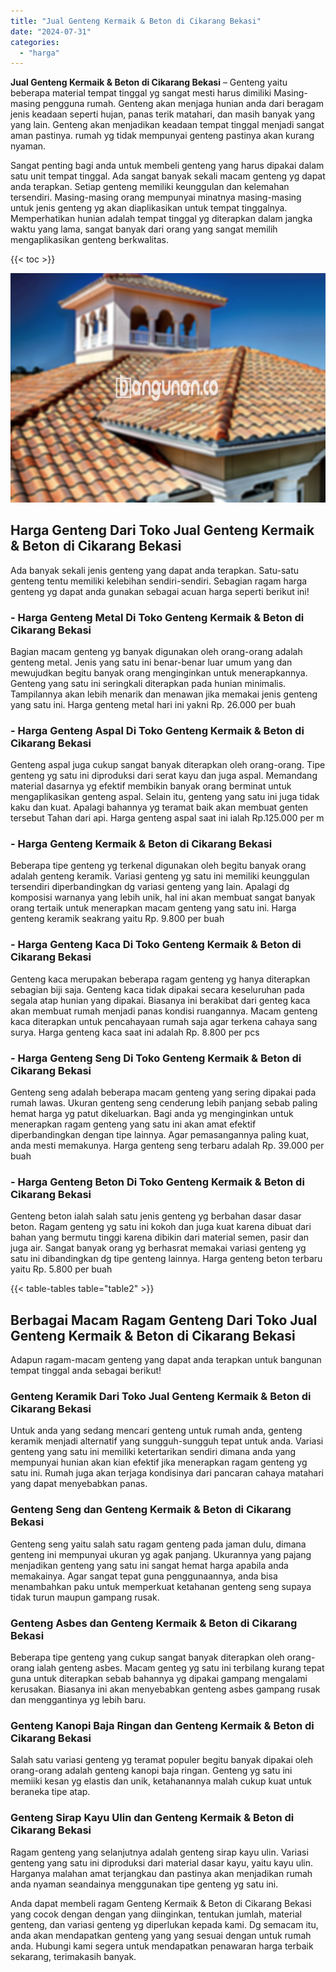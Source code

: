 ```yaml
---
title: "Jual Genteng Kermaik & Beton di Cikarang Bekasi"
date: "2024-07-31"
categories: 
  - "harga"
---
```


**Jual Genteng Kermaik & Beton di Cikarang Bekasi** – Genteng yaitu beberapa material tempat tinggal yg sangat mesti harus dimiliki Masing-masing pengguna rumah. Genteng akan menjaga hunian anda dari beragam jenis keadaan seperti hujan, panas terik matahari, dan masih banyak yang yang lain. Genteng akan menjadikan keadaan tempat tinggal menjadi sangat aman pastinya. rumah yg tidak mempunyai genteng pastinya akan kurang nyaman.

Sangat penting bagi anda untuk membeli genteng yang harus dipakai dalam satu unit tempat tinggal. Ada sangat banyak sekali macam genteng yg dapat anda terapkan. Setiap genteng memiliki keunggulan dan kelemahan tersendiri. Masing-masing orang mempunyai minatnya masing-masing untuk jenis genteng yg akan diaplikasikan untuk tempat tinggalnya. Memperhatikan hunian adalah tempat tinggal yg diterapkan dalam jangka waktu yang lama, sangat banyak dari orang yang sangat memilih mengaplikasikan genteng berkwalitas.

{{< toc >}}

![Jual Genteng Kermaik & Beton di Cikarang Bekasi](/images/genteng-minimalis-murah10.png)

## Harga Genteng Dari Toko Jual Genteng Kermaik & Beton di Cikarang Bekasi

Ada banyak sekali jenis genteng yang dapat anda terapkan. Satu-satu genteng tentu memiliki kelebihan sendiri-sendiri. Sebagian ragam harga genteng yg dapat anda gunakan sebagai acuan harga seperti berikut ini!

### \- Harga Genteng Metal Di Toko Genteng Kermaik & Beton di Cikarang Bekasi

Bagian macam genteng yg banyak digunakan oleh orang-orang adalah genteng metal. Jenis yang satu ini benar-benar luar umum yang dan mewujudkan begitu banyak orang menginginkan untuk menerapkannya. Genteng yang satu ini seringkali diterapkan pada hunian minimalis. Tampilannya akan lebih menarik dan menawan jika memakai jenis genteng yang satu ini. Harga genteng metal hari ini yakni Rp. 26.000 per buah

### \- Harga Genteng Aspal Di Toko Genteng Kermaik & Beton di Cikarang Bekasi

Genteng aspal juga cukup sangat banyak diterapkan oleh orang-orang. Tipe genteng yg satu ini diproduksi dari serat kayu dan juga aspal. Memandang material dasarnya yg efektif membikin banyak orang berminat untuk mengaplikasikan genteng aspal. Selain itu, genteng yang satu ini juga tidak kaku dan kuat. Apalagi bahannya yg teramat baik akan membuat genten tersebut Tahan dari api. Harga genteng aspal saat ini ialah Rp.125.000 per m

### \- Harga Genteng Kermaik & Beton di Cikarang Bekasi

Beberapa tipe genteng yg terkenal digunakan oleh begitu banyak orang adalah genteng keramik. Variasi genteng yg satu ini memiliki keunggulan tersendiri diperbandingkan dg variasi genteng yang lain. Apalagi dg komposisi warnanya yang lebih unik, hal ini akan membuat sangat banyak orang tertaik untuk menerapkan macam genteng yang satu ini. Harga genteng keramik seakrang yaitu Rp. 9.800 per buah

### \- Harga Genteng Kaca Di Toko Genteng Kermaik & Beton di Cikarang Bekasi

Genteng kaca merupakan beberapa ragam genteng yg hanya diterapkan sebagian biji saja. Genteng kaca tidak dipakai secara keseluruhan pada segala atap hunian yang dipakai. Biasanya ini berakibat dari genteg kaca akan membuat rumah menjadi panas kondisi ruangannya. Macam genteng kaca diterapkan untuk pencahayaan rumah saja agar terkena cahaya sang surya. Harga genteng kaca saat ini adalah Rp. 8.800 per pcs

### \- Harga Genteng Seng Di Toko Genteng Kermaik & Beton di Cikarang Bekasi

Genteng seng adalah beberapa macam genteng yang sering dipakai pada rumah lawas. Ukuran genteng seng cenderung lebih panjang sebab paling hemat harga yg patut dikeluarkan. Bagi anda yg menginginkan untuk menerapkan ragam genteng yang satu ini akan amat efektif diperbandingkan dengan tipe lainnya. Agar pemasangannya paling kuat, anda mesti memakunya. Harga genteng seng terbaru adalah Rp. 39.000 per buah

### \- Harga Genteng Beton Di Toko Genteng Kermaik & Beton di Cikarang Bekasi

Genteng beton ialah salah satu jenis genteng yg berbahan dasar dasar beton. Ragam genteng yg satu ini kokoh dan juga kuat karena dibuat dari bahan yang bermutu tinggi karena dibikin dari material semen, pasir dan juga air. Sangat banyak orang yg berhasrat memakai variasi genteng yg satu ini dibandingkan dg tipe genteng lainnya. Harga genteng beton terbaru yaitu Rp. 5.800 per buah

{{< table-tables table="table2" >}}

## Berbagai Macam Ragam Genteng Dari Toko Jual Genteng Kermaik & Beton di Cikarang Bekasi

Adapun ragam-macam genteng yang dapat anda terapkan untuk bangunan tempat tinggal anda sebagai berikut!

### Genteng Keramik Dari Toko Jual Genteng Kermaik & Beton di Cikarang Bekasi

Untuk anda yang sedang mencari genteng untuk rumah anda, genteng keramik menjadi alternatif yang sungguh-sungguh tepat untuk anda. Variasi genteng yang satu ini memiliki ketertarikan sendiri dimana anda yang mempunyai hunian akan kian efektif jika menerapkan ragam genteng yg satu ini. Rumah juga akan terjaga kondisinya dari pancaran cahaya matahari yang dapat menyebabkan panas.

### Genteng Seng dan Genteng Kermaik & Beton di Cikarang Bekasi

Genteng seng yaitu salah satu ragam genteng pada jaman dulu, dimana genteng ini mempunyai ukuran yg agak panjang. Ukurannya yang pajang menjadikan genteng yang satu ini sangat hemat harga apabila anda memakainya. Agar sangat tepat guna penggunaannya, anda bisa menambahkan paku untuk memperkuat ketahanan genteng seng supaya tidak turun maupun gampang rusak.

### Genteng Asbes dan Genteng Kermaik & Beton di Cikarang Bekasi

Beberapa tipe genteng yang cukup sangat banyak diterapkan oleh orang-orang ialah genteng asbes. Macam genteg yg satu ini terbilang kurang tepat guna untuk diterapkan sebab bahannya yg dipakai gampang mengalami kerusakan. Biasanya ini akan menyebabkan genteng asbes gampang rusak dan menggantinya yg lebih baru.

### Genteng Kanopi Baja Ringan dan Genteng Kermaik & Beton di Cikarang Bekasi

Salah satu variasi genteng yg teramat populer begitu banyak dipakai oleh orang-orang adalah genteng kanopi baja ringan. Genteng yg satu ini memiiki kesan yg elastis dan unik, ketahanannya malah cukup kuat untuk beraneka tipe atap.

### Genteng Sirap Kayu Ulin dan Genteng Kermaik & Beton di Cikarang Bekasi

Ragam genteng yang selanjutnya adalah genteng sirap kayu ulin. Variasi genteng yang satu ini diproduksi dari material dasar kayu, yaitu kayu ulin. Harganya malahan amat terjangkau dan pastinya akan menjadikan rumah anda nyaman seandainya menggunakan tipe genteng yg satu ini.

Anda dapat membeli ragam Genteng Kermaik & Beton di Cikarang Bekasi yang cocok dengan dengan yang diinginkan, tentukan jumlah, material genteng, dan variasi genteng yg diperlukan kepada kami. Dg semacam itu, anda akan mendapatkan genteng yang yang sesuai dengan untuk rumah anda. Hubungi kami segera untuk mendapatkan penawaran harga terbaik sekarang, terimakasih banyak.
